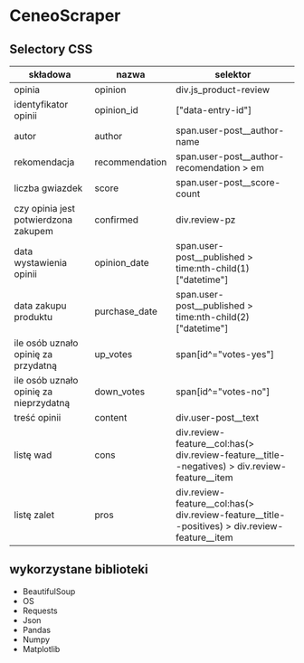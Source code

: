 # CeneoScraper

## Selectory CSS
| składowa | nazwa | selektor |
| --- | --- | --- |
| opinia | opinion | div.js\_product-review |
| identyfikator opinii | opinion\_id | ["data-entry-id"] |
| autor | author | span.user-post\_\_author-name |
| rekomendacja | recommendation | span.user-post\_\_author-recomendation \> em |
| liczba gwiazdek | score | span.user-post\_\_score-count |
| czy opinia jest potwierdzona zakupem | confirmed | div.review-pz |
| data wystawienia opinii | opinion\_date | span.user-post\_\_published \> time:nth-child(1)["datetime"] |
| data zakupu produktu | purchase\_date | span.user-post\_\_published \> time:nth-child(2)["datetime"] |
| ile osób uznało opinię za przydatną | up\_votes | span[id^="votes-yes"] |
| ile osób uznało opinię za nieprzydatną | down\_votes | span[id^="votes-no"] |
| treść opinii | content | div.user-post\_\_text |
| listę wad | cons | div.review-feature\_\_col:has(\> div.review-feature\_\_title--negatives) \> div.review-feature\_\_item |
| listę zalet | pros | div.review-feature\_\_col:has(\> div.review-feature\_\_title--positives) \> div.review-feature\_\_item |
## wykorzystane biblioteki
* BeautifulSoup
* OS
* Requests
* Json
* Pandas
* Numpy
* Matplotlib